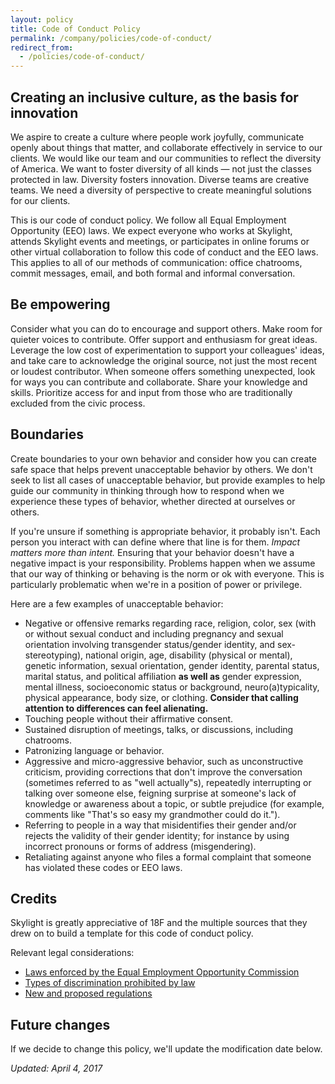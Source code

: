 ```yaml
---
layout: policy
title: Code of Conduct Policy
permalink: /company/policies/code-of-conduct/
redirect_from:
  - /policies/code-of-conduct/
---
```


## Creating an inclusive culture, as the basis for innovation

We aspire to create a culture where people work joyfully, communicate openly about things that matter, and collaborate effectively in service to our clients. We would like our team and our communities to reflect the diversity of America. We want to foster diversity of all kinds — not just the classes protected in law. Diversity fosters innovation. Diverse teams are creative teams. We need a diversity of perspective to create meaningful solutions for our clients.

This is our code of conduct policy. We follow all Equal Employment Opportunity (EEO) laws. We expect everyone who works at Skylight, attends Skylight events and meetings, or participates in online forums or other virtual collaboration to follow this code of conduct and the EEO laws. This applies to all of our methods of communication: office chatrooms, commit messages, email, and both formal and informal conversation.

## Be empowering

Consider what you can do to encourage and support others. Make room for quieter voices to contribute. Offer support and enthusiasm for great ideas. Leverage the low cost of experimentation to support your colleagues' ideas, and take care to acknowledge the original source, not just the most recent or loudest contributor. When someone offers something unexpected, look for ways you can contribute and collaborate. Share your knowledge and skills. Prioritize access for and input from those who are traditionally excluded from the civic process.

## Boundaries

Create boundaries to your own behavior and consider how you can create safe space that helps prevent unacceptable behavior by others. We don't seek to list all cases of unacceptable behavior, but provide examples to help guide our community in thinking through how to respond when we experience these types of behavior, whether directed at ourselves or others.

If you're unsure if something is appropriate behavior, it probably isn't. Each person you interact with can define where that line is for them. <em>Impact matters more than intent.</em> Ensuring that your behavior doesn't have a negative impact is your responsibility. Problems happen when we assume that our way of thinking or behaving is the norm or ok with everyone. This is particularly problematic when we're in a position of power or privilege.

Here are a few examples of unacceptable behavior:

- Negative or offensive remarks regarding race, religion, color, sex (with or without sexual conduct and including pregnancy and sexual orientation involving transgender status/gender identity, and sex-stereotyping), national origin, age, disability (physical or mental), genetic information, sexual orientation, gender identity, parental status, marital status, and political affiliation <strong>as well as</strong> gender expression, mental illness, socioeconomic status or background, neuro(a)typicality, physical appearance, body size, or clothing. <strong>Consider that calling attention to differences can feel alienating.</strong>
- Touching people without their affirmative consent.
- Sustained disruption of meetings, talks, or discussions, including chatrooms.
- Patronizing language or behavior.
- Aggressive and micro-aggressive behavior, such as unconstructive criticism, providing corrections that don't improve the conversation (sometimes referred to as "well actually"s), repeatedly interrupting or talking over someone else, feigning surprise at someone's lack of knowledge or awareness about a topic, or subtle prejudice (for example, comments like "That's so easy my grandmother could do it.").
- Referring to people in a way that misidentifies their gender and/or rejects the validity of their gender identity; for instance by using incorrect pronouns or forms of address (misgendering).
- Retaliating against anyone who files a formal complaint that someone has violated these codes or EEO laws.

## Credits

Skylight is greatly appreciative of 18F and the multiple sources that they drew on to build a template for this code of conduct policy.

Relevant legal considerations:

- [Laws enforced by the Equal Employment Opportunity Commission](https://www.eeoc.gov/laws/statutes/index.cfm)
- [Types of discrimination prohibited by law](https://www.eeoc.gov/laws/types/)
- [New and proposed regulations](https://www.eeoc.gov/laws/regulations/index.cfm)

## Future changes

If we decide to change this policy, we'll update the modification date below.

<em>Updated: April 4, 2017</em>
